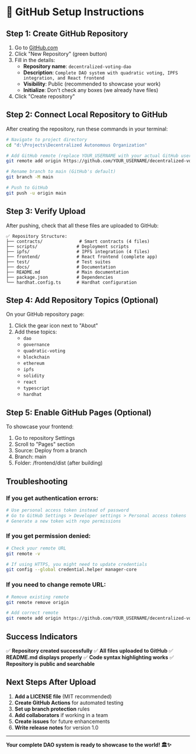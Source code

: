 # 🚀 GitHub Setup Instructions

## Step 1: Create GitHub Repository

1. Go to [GitHub.com](https://github.com)
2. Click "New Repository" (green button)
3. Fill in the details:
   - **Repository name**: `decentralized-voting-dao`
   - **Description**: `Complete DAO system with quadratic voting, IPFS integration, and React frontend`
   - **Visibility**: Public (recommended to showcase your work)
   - **Initialize**: Don't check any boxes (we already have files)
4. Click "Create repository"

## Step 2: Connect Local Repository to GitHub

After creating the repository, run these commands in your terminal:

```bash
# Navigate to project directory
cd "d:\Projects\Decentralized Autonomous Organization"

# Add GitHub remote (replace YOUR_USERNAME with your actual GitHub username)
git remote add origin https://github.com/YOUR_USERNAME/decentralized-voting-dao.git

# Rename branch to main (GitHub's default)
git branch -M main

# Push to GitHub
git push -u origin main
```

## Step 3: Verify Upload

After pushing, check that all these files are uploaded to GitHub:

```
✅ Repository Structure:
├── contracts/              # Smart contracts (4 files)
├── scripts/               # Deployment scripts
├── ipfs/                  # IPFS integration (4 files)
├── frontend/              # React frontend (complete app)
├── test/                  # Test suites
├── docs/                  # Documentation
├── README.md              # Main documentation
├── package.json           # Dependencies
└── hardhat.config.ts      # Hardhat configuration
```

## Step 4: Add Repository Topics (Optional)

On your GitHub repository page:
1. Click the gear icon next to "About"
2. Add these topics:
   - `dao`
   - `governance`
   - `quadratic-voting`
   - `blockchain`
   - `ethereum`
   - `ipfs`
   - `solidity`
   - `react`
   - `typescript`
   - `hardhat`

## Step 5: Enable GitHub Pages (Optional)

To showcase your frontend:
1. Go to repository Settings
2. Scroll to "Pages" section
3. Source: Deploy from a branch
4. Branch: main
5. Folder: /frontend/dist (after building)

## Troubleshooting

### If you get authentication errors:
```bash
# Use personal access token instead of password
# Go to GitHub Settings > Developer settings > Personal access tokens
# Generate a new token with repo permissions
```

### If you get permission denied:
```bash
# Check your remote URL
git remote -v

# If using HTTPS, you might need to update credentials
git config --global credential.helper manager-core
```

### If you need to change remote URL:
```bash
# Remove existing remote
git remote remove origin

# Add correct remote
git remote add origin https://github.com/YOUR_USERNAME/decentralized-voting-dao.git
```

## Success Indicators

✅ **Repository created successfully**
✅ **All files uploaded to GitHub**
✅ **README.md displays properly**
✅ **Code syntax highlighting works**
✅ **Repository is public and searchable**

## Next Steps After Upload

1. **Add a LICENSE file** (MIT recommended)
2. **Create GitHub Actions** for automated testing
3. **Set up branch protection** rules
4. **Add collaborators** if working in a team
5. **Create issues** for future enhancements
6. **Write release notes** for version 1.0

---

**Your complete DAO system is ready to showcase to the world! 🏛️✨**
